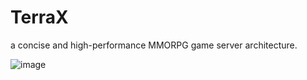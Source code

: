 # TerraX
a concise and high-performance MMORPG game server architecture.


![image](https://github.com/OttoX/TerraX/tree/master/doc/mmoserver.png)
